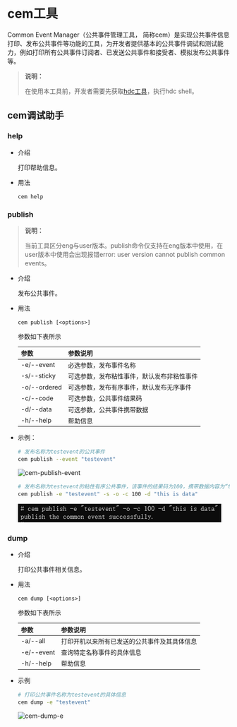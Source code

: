 # cem工具

Common Event Manager（公共事件管理工具， 简称cem）是实现公共事件信息打印、发布公共事件等功能的工具，为开发者提供基本的公共事件调试和测试能力，例如打印所有公共事件订阅者、已发送公共事件和接受者、模拟发布公共事件等。

> **说明：**
>
> 在使用本工具前，开发者需要先获取<!--RP1-->[hdc工具](../../device-dev/subsystems/subsys-toolchain-hdc-guide.md)<!--RP1End-->，执行hdc shell。

## cem调试助手

### help

* 介绍

  打印帮助信息。

* 用法

  ```
  cem help
  ```

### publish

> **说明：**
> 
> 当前工具区分eng与user版本。publish命令仅支持在eng版本中使用，在user版本中使用会出现报错error: user version cannot publish common events。

* 介绍

  发布公共事件。

* 用法

  ```
  cem publish [<options>]
  ```

  参数如下表所示

  | 参数         | 参数说明                                   |
  | ------------ | ------------------------------------------ |
  | -e/--event   | 必选参数，发布事件名称                     |
  | -s/--sticky  | 可选参数，发布粘性事件，默认发布非粘性事件 |
  | -o/--ordered | 可选参数，发布有序事件，默认发布无序事件   |
  | -c/--code    | 可选参数，公共事件结果码                   |
  | -d/--data    | 可选参数，公共事件携带数据                 |
  | -h/--help    | 帮助信息                                   |

* 示例：

  ```bash
  # 发布名称为testevent的公共事件
  cem publish --event "testevent"
  ```
  
  ![cem-publish-event](figures/cem-publish-event.png)
  
  ```bash
  # 发布名称为testevent的粘性有序公共事件，该事件的结果码为100，携带数据内容为“this is data”
  cem publish -e "testevent" -s -o -c 100 -d "this is data"
  ```
  
  ![cem-publish-all](figures/cem-publish-all.png)

### dump

* 介绍

  打印公共事件相关信息。

* 用法

  ```
  cem dump [<options>]
  ```

  参数如下表所示

  | 参数       | 参数说明                                     |
  | ---------- | -------------------------------------------- |
  | -a/--all   | 打印开机以来所有已发送的公共事件及其具体信息 |
  | -e/--event | 查询特定名称事件的具体信息                   |
  | -h/--help  | 帮助信息                                     |

* 示例

  ```bash
  # 打印公共事件名称为testevent的具体信息
  cem dump -e "testevent"
  ```

  ![cem-dump-e](figures/cem-dump-e.png)
